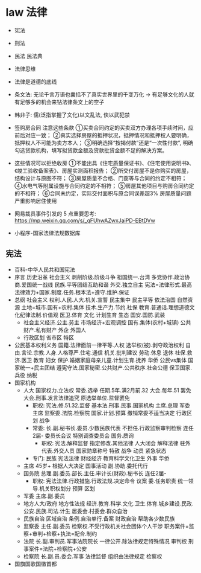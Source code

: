# law 法律

- 宪法
- 刑法
- 民法 民法典
- 法律思维

- 法律是道德的底线
- 条文法: 无论千言万语也囊括不了真实世界里的千变万化 -> 有足够文化的人就有足够多的机会来钻法律条文上的空子
- 韩非子: 儒(泛指掌握了文化)以文乱法, 侠以武犯禁

- 签购房合同 注意这些条款
①买卖合同约定的买卖双方办理各项手续时间，应前后对应一致；
②真实选择房屋的抵押状况，抵押情况和抵押权人要明确，抵押权人不可能为卖方本人；
③明确选择“按揭付款”还是“一次性付款”, 明确勾选贷款机构，填写拟贷款金额及贷款批贷金额不足的解决方案。
- 这些情况可以拒绝收房
①不能出具《住宅质量保证书》、《住宅使用说明书》、《竣工验收备案表》、房屋实测面积报告；
②所交付房屋不是你购买的房屋，结构设计与原图不符；
③房屋质量不合格、门窗等与合同的约定不相符；
④水电气等附属设施与合同约定的不相符；
⑤房屋其他项目与购房合同约定的不相符；
⑥合同未约定，实际交付面积与原合同误差超3%
房屋质量问题严重影响居住使用

- 网易裁员事件引发的 5 点重要思考: <https://mp.weixin.qq.com/s/_qFUhwAZwxJaiPD-EBtDVw>
- 小程序-国家法律法规数据库

## 宪法

- 百科-中华人民共和国宪法
- 序言 历史沿革 社会主义 剥削阶级.阶级斗争 祖国统一.台湾 多党协作.政治协商.爱国统一战线 民族.平等团结互助和谐 外交.独立自主 宪法=法律形式.最高法律效力+国家.制度.任务.根本法+遵守.维护.保证
- 总纲 社会主义 权利.人民.人大.机关.宣誓 民主集中 民主平等 依法治国 自然资源 土地=城市.国有+农村.集体 技术.生产力.节约.社保 教育.普通话.理想道德文化纪律法制.价值观 医卫.体育 文化 计划生育 生态 国安.国防.武装
  - 社会主义经济.公主.劳主 市场经济+宏观调控 国有.集体(农村+城镇) 公共财产.私有财产 外企 外国人
  - 行政区划 省市区 特区
- 公民基本权利义务 国籍.法律面前一律平等.人权 选举权(被).剥夺政治权利 自由.言论.宗教.人身.人格尊严.住宅.通信 机关.批判建议 劳动.休息 退休 社保.救济.医卫 教育 妇女 保护.婚姻家庭母亲儿童.计划生育.抚养 华侨 公民vs集体 国家统一+民主团结 遵宪守法.国家秘密.公共财产.公共秩序.社会公德 保卫国家.兵役 纳税
- 国家机构
  - 人大 国家权力.立法权 常委.选举 任期.5年.满2月前.32 大会.每年.51 罢免 大会.刑事.发言法律追究 原选举单位.监督罢免
    - 职权: 宪法.修.51.32.监督 基本法.刑事.民事.国家机构 主席.总理 军委主席 监察委.法院.检察院 国家.计划.预算 撤销常委不适当决定 行政区划 战争
    - 常委: 长.副.秘书长.委员.少数民族代表 不担任.行政监察审判检察 连任2届- 委员长会议 特别调查委员会 国务.质询
      - 职权: 宪法.解释监督 指定修改.其他法律 人大闭会 解释法律 驻外代表.外交人员 国家勋章称号 特赦 战争 动员 紧急状态
    - 专门: 民族 宪法法律 财经经济 教育科学文化卫生 外事 华侨
  - 主席 45岁+ 根据人大决定 国事活动 副.协助.委托代行
  - 国务院 总理.副.委员.部长.主任.审计长(财政).秘书长 连任2届-
    - 职权: 宪法法律.行政措施.行政法规.决定命令 议案 委.任务职责 统一领导.机关职权划分 预算 区划
  - 军委 主席.副.委员
  - 地方人大/政府 地方性法规 经济.教育.科学.文化.卫生.体育.城乡建设.民政.公安.民族.司法.计生 居委会.村委会.群众自治
  - 民族自治 区域自治 条例.自治单行.备案 财政自治 帮助各少数民族
  - 监察委 主任.副.委员 检察权.不受行政机关社会团体个人干涉 职务案件=监察+审判+检察+执法=配合.制约
  - 法院 长.副.审判员.军事法院院长 一律公开.除法律规定特殊情况 审判权 刑事案件=法院+检察院+公安
  - 检察院 长.副.员.委会.军事 法律监督 组织由法律规定 检察权
- 国旗国歌国徽首都
